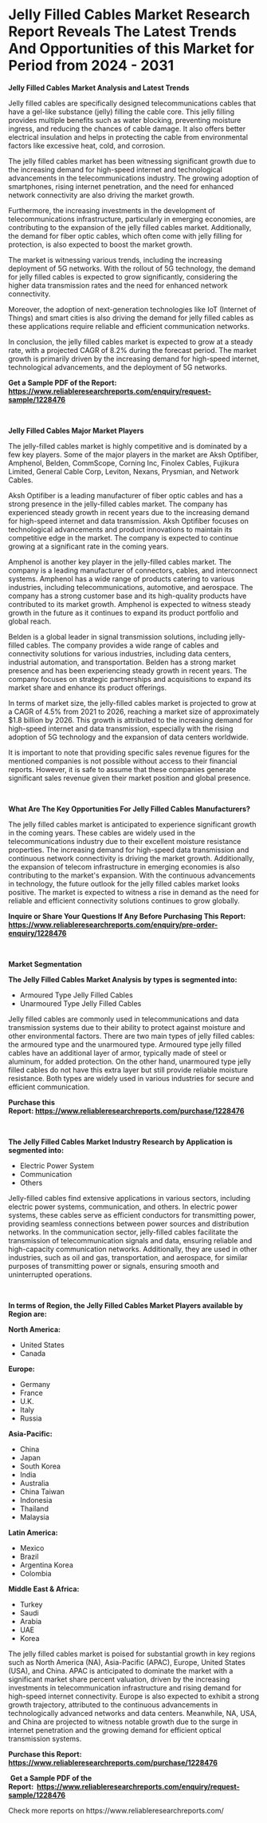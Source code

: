 <p><h1>Jelly Filled Cables Market Research Report Reveals The Latest Trends And Opportunities of this Market for Period from 2024 - 2031</h1></p><p><strong>Jelly Filled Cables Market Analysis and Latest Trends</strong></p>
<p><p>Jelly filled cables are specifically designed telecommunications cables that have a gel-like substance (jelly) filling the cable core. This jelly filling provides multiple benefits such as water blocking, preventing moisture ingress, and reducing the chances of cable damage. It also offers better electrical insulation and helps in protecting the cable from environmental factors like excessive heat, cold, and corrosion.</p><p>The jelly filled cables market has been witnessing significant growth due to the increasing demand for high-speed internet and technological advancements in the telecommunications industry. The growing adoption of smartphones, rising internet penetration, and the need for enhanced network connectivity are also driving the market growth.</p><p>Furthermore, the increasing investments in the development of telecommunications infrastructure, particularly in emerging economies, are contributing to the expansion of the jelly filled cables market. Additionally, the demand for fiber optic cables, which often come with jelly filling for protection, is also expected to boost the market growth.</p><p>The market is witnessing various trends, including the increasing deployment of 5G networks. With the rollout of 5G technology, the demand for jelly filled cables is expected to grow significantly, considering the higher data transmission rates and the need for enhanced network connectivity.</p><p>Moreover, the adoption of next-generation technologies like IoT (Internet of Things) and smart cities is also driving the demand for jelly filled cables as these applications require reliable and efficient communication networks.</p><p>In conclusion, the jelly filled cables market is expected to grow at a steady rate, with a projected CAGR of 8.2% during the forecast period. The market growth is primarily driven by the increasing demand for high-speed internet, technological advancements, and the deployment of 5G networks.</p></p>
<p><strong>Get a Sample PDF of the Report:&nbsp; <a href="https://www.reliableresearchreports.com/enquiry/request-sample/1228476">https://www.reliableresearchreports.com/enquiry/request-sample/1228476</a></strong></p>
<p>&nbsp;</p>
<p><strong>Jelly Filled Cables Major Market Players</strong></p>
<p><p>The jelly-filled cables market is highly competitive and is dominated by a few key players. Some of the major players in the market are Aksh Optifiber, Amphenol, Belden, CommScope, Corning Inc, Finolex Cables, Fujikura Limited, General Cable Corp, Leviton, Nexans, Prysmian, and Network Cables.</p><p>Aksh Optifiber is a leading manufacturer of fiber optic cables and has a strong presence in the jelly-filled cables market. The company has experienced steady growth in recent years due to the increasing demand for high-speed internet and data transmission. Aksh Optifiber focuses on technological advancements and product innovations to maintain its competitive edge in the market. The company is expected to continue growing at a significant rate in the coming years.</p><p>Amphenol is another key player in the jelly-filled cables market. The company is a leading manufacturer of connectors, cables, and interconnect systems. Amphenol has a wide range of products catering to various industries, including telecommunications, automotive, and aerospace. The company has a strong customer base and its high-quality products have contributed to its market growth. Amphenol is expected to witness steady growth in the future as it continues to expand its product portfolio and global reach.</p><p>Belden is a global leader in signal transmission solutions, including jelly-filled cables. The company provides a wide range of cables and connectivity solutions for various industries, including data centers, industrial automation, and transportation. Belden has a strong market presence and has been experiencing steady growth in recent years. The company focuses on strategic partnerships and acquisitions to expand its market share and enhance its product offerings.</p><p>In terms of market size, the jelly-filled cables market is projected to grow at a CAGR of 4.5% from 2021 to 2026, reaching a market size of approximately $1.8 billion by 2026. This growth is attributed to the increasing demand for high-speed internet and data transmission, especially with the rising adoption of 5G technology and the expansion of data centers worldwide.</p><p>It is important to note that providing specific sales revenue figures for the mentioned companies is not possible without access to their financial reports. However, it is safe to assume that these companies generate significant sales revenue given their market position and global presence.</p></p>
<p>&nbsp;</p>
<p><strong>What Are The Key Opportunities For Jelly Filled Cables Manufacturers?</strong></p>
<p><p>The jelly filled cables market is anticipated to experience significant growth in the coming years. These cables are widely used in the telecommunications industry due to their excellent moisture resistance properties. The increasing demand for high-speed data transmission and continuous network connectivity is driving the market growth. Additionally, the expansion of telecom infrastructure in emerging economies is also contributing to the market's expansion. With the continuous advancements in technology, the future outlook for the jelly filled cables market looks positive. The market is expected to witness a rise in demand as the need for reliable and efficient connectivity solutions continues to grow globally.</p></p>
<p><strong>Inquire or Share Your Questions If Any Before Purchasing This Report: <a href="https://www.reliableresearchreports.com/enquiry/pre-order-enquiry/1228476">https://www.reliableresearchreports.com/enquiry/pre-order-enquiry/1228476</a></strong></p>
<p>&nbsp;</p>
<p><strong>Market Segmentation</strong></p>
<p><strong>The Jelly Filled Cables Market Analysis by types is segmented into:</strong></p>
<p><ul><li>Armoured Type Jelly Filled Cables</li><li>Unarmoured Type Jelly Filled Cables</li></ul></p>
<p><p>Jelly filled cables are commonly used in telecommunications and data transmission systems due to their ability to protect against moisture and other environmental factors. There are two main types of jelly filled cables: the armoured type and the unarmoured type. Armoured type jelly filled cables have an additional layer of armor, typically made of steel or aluminum, for added protection. On the other hand, unarmoured type jelly filled cables do not have this extra layer but still provide reliable moisture resistance. Both types are widely used in various industries for secure and efficient communication.</p></p>
<p><strong>Purchase this Report:&nbsp;<a href="https://www.reliableresearchreports.com/purchase/1228476">https://www.reliableresearchreports.com/purchase/1228476</a></strong></p>
<p>&nbsp;</p>
<p><strong>The Jelly Filled Cables Market Industry Research by Application is segmented into:</strong></p>
<p><ul><li>Electric Power System</li><li>Communication</li><li>Others</li></ul></p>
<p><p>Jelly-filled cables find extensive applications in various sectors, including electric power systems, communication, and others. In electric power systems, these cables serve as efficient conductors for transmitting power, providing seamless connections between power sources and distribution networks. In the communication sector, jelly-filled cables facilitate the transmission of telecommunication signals and data, ensuring reliable and high-capacity communication networks. Additionally, they are used in other industries, such as oil and gas, transportation, and aerospace, for similar purposes of transmitting power or signals, ensuring smooth and uninterrupted operations.</p></p>
<p>&nbsp;</p>
<p><strong>In terms of Region, the Jelly Filled Cables Market Players available by Region are:</strong></p>
<p>
    <p> <strong> North America: </strong>
        <ul>
            <li>United States</li>
            <li>Canada</li>
        </ul>
        </p> 
    <p> <strong> Europe: </strong>
        <ul>
            <li>Germany</li>
            <li>France</li>
            <li>U.K.</li>
            <li>Italy</li>
            <li>Russia</li>
        </ul>
        </p> 
    <p> <strong> Asia-Pacific: </strong>
        <ul>
            <li>China</li>
            <li>Japan</li>
            <li>South Korea</li>
            <li>India</li>
            <li>Australia</li>
            <li>China Taiwan</li>
            <li>Indonesia</li>
            <li>Thailand</li>
            <li>Malaysia</li>
        </ul>
        </p> 
    <p> <strong> Latin America: </strong>
        <ul>
            <li>Mexico</li>
            <li>Brazil</li>
            <li>Argentina Korea</li>
            <li>Colombia</li>
        </ul>
        </p> 
    <p> <strong> Middle East & Africa: </strong>
        <ul>
            <li>Turkey</li>
            <li>Saudi</li>
            <li>Arabia</li>
            <li>UAE</li>
            <li>Korea</li>
        </ul>
    </p>
    </p>
<p><p>The jelly filled cables market is poised for substantial growth in key regions such as North America (NA), Asia-Pacific (APAC), Europe, United States (USA), and China. APAC is anticipated to dominate the market with a significant market share percent valuation, driven by the increasing investments in telecommunication infrastructure and rising demand for high-speed internet connectivity. Europe is also expected to exhibit a strong growth trajectory, attributed to the continuous advancements in technologically advanced networks and data centers. Meanwhile, NA, USA, and China are projected to witness notable growth due to the surge in internet penetration and the growing demand for efficient optical transmission systems.</p></p>
<p><strong>Purchase this Report: <a href="https://www.reliableresearchreports.com/purchase/1228476">https://www.reliableresearchreports.com/purchase/1228476</a></strong></p>
<p>&nbsp;<strong>Get a Sample PDF of the Report:&nbsp;&nbsp;<a href="https://www.reliableresearchreports.com/enquiry/request-sample/1228476">https://www.reliableresearchreports.com/enquiry/request-sample/1228476</a></strong></p>
<p><strong></strong></p>
<p>Check more reports on https://www.reliableresearchreports.com/</p>